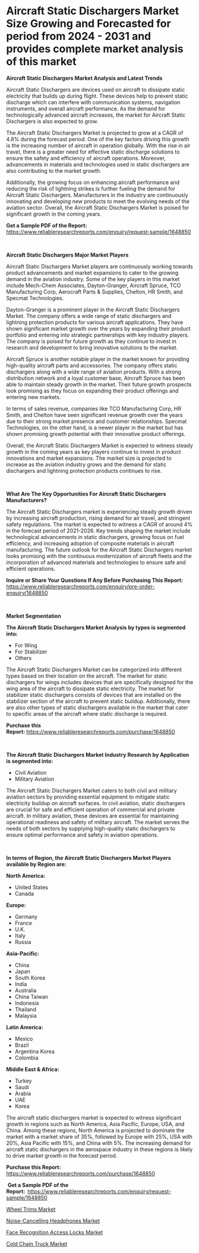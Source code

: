 <p><h1>Aircraft Static Dischargers Market Size Growing and Forecasted for period from 2024 - 2031 and provides complete market analysis of this market</h1></p><p><strong>Aircraft Static Dischargers Market Analysis and Latest Trends</strong></p>
<p><p>Aircraft Static Dischargers are devices used on aircraft to dissipate static electricity that builds up during flight. These devices help to prevent static discharge which can interfere with communication systems, navigation instruments, and overall aircraft performance. As the demand for technologically advanced aircraft increases, the market for Aircraft Static Dischargers is also expected to grow.</p><p>The Aircraft Static Dischargers Market is projected to grow at a CAGR of 4.8% during the forecast period. One of the key factors driving this growth is the increasing number of aircraft in operation globally. With the rise in air travel, there is a greater need for effective static discharge solutions to ensure the safety and efficiency of aircraft operations. Moreover, advancements in materials and technologies used in static dischargers are also contributing to the market growth.</p><p>Additionally, the growing focus on enhancing aircraft performance and reducing the risk of lightning strikes is further fueling the demand for Aircraft Static Dischargers. Manufacturers in the industry are continuously innovating and developing new products to meet the evolving needs of the aviation sector. Overall, the Aircraft Static Dischargers Market is poised for significant growth in the coming years.</p></p>
<p><strong>Get a Sample PDF of the Report:&nbsp;</strong> <a href="https://www.reliableresearchreports.com/enquiry/request-sample/1648850">https://www.reliableresearchreports.com/enquiry/request-sample/1648850</a></p>
<p>&nbsp;</p>
<p><strong>Aircraft Static Dischargers Major Market Players</strong></p>
<p><p>Aircraft Static Dischargers Market players are continuously working towards product advancements and market expansions to cater to the growing demand in the aviation industry. Some of the key players in this market include Mech-Chem Associates, Dayton-Granger, Aircraft Spruce, TCO Manufacturing Corp, Aerocraft Parts & Supplies, Chelton, HR Smith, and Specmat Technologies.</p><p>Dayton-Granger is a prominent player in the Aircraft Static Dischargers Market. The company offers a wide range of static dischargers and lightning protection products for various aircraft applications. They have shown significant market growth over the years by expanding their product portfolio and entering into strategic partnerships with key industry players. The company is poised for future growth as they continue to invest in research and development to bring innovative solutions to the market.</p><p>Aircraft Spruce is another notable player in the market known for providing high-quality aircraft parts and accessories. The company offers static dischargers along with a wide range of aviation products. With a strong distribution network and a loyal customer base, Aircraft Spruce has been able to maintain steady growth in the market. Their future growth prospects look promising as they focus on expanding their product offerings and entering new markets.</p><p>In terms of sales revenue, companies like TCO Manufacturing Corp, HR Smith, and Chelton have seen significant revenue growth over the years due to their strong market presence and customer relationships. Specmat Technologies, on the other hand, is a newer player in the market but has shown promising growth potential with their innovative product offerings.</p><p>Overall, the Aircraft Static Dischargers Market is expected to witness steady growth in the coming years as key players continue to invest in product innovations and market expansions. The market size is projected to increase as the aviation industry grows and the demand for static dischargers and lightning protection products continues to rise.</p></p>
<p>&nbsp;</p>
<p><strong>What Are The Key Opportunities For Aircraft Static Dischargers Manufacturers?</strong></p>
<p><p>The Aircraft Static Dischargers market is experiencing steady growth driven by increasing aircraft production, rising demand for air travel, and stringent safety regulations. The market is expected to witness a CAGR of around 4% in the forecast period of 2021-2026. Key trends shaping the market include technological advancements in static dischargers, growing focus on fuel efficiency, and increasing adoption of composite materials in aircraft manufacturing. The future outlook for the Aircraft Static Dischargers market looks promising with the continuous modernization of aircraft fleets and the incorporation of advanced materials and technologies to ensure safe and efficient operations.</p></p>
<p><strong>Inquire or Share Your Questions If Any Before Purchasing This Report:</strong> <a href="https://www.reliableresearchreports.com/enquiry/pre-order-enquiry/1648850">https://www.reliableresearchreports.com/enquiry/pre-order-enquiry/1648850</a></p>
<p>&nbsp;</p>
<p><strong>Market Segmentation</strong></p>
<p><strong>The Aircraft Static Dischargers Market Analysis by types is segmented into:</strong></p>
<p><ul><li>For Wing</li><li>For Stabilizer</li><li>Others</li></ul></p>
<p><p>The Aircraft Static Dischargers Market can be categorized into different types based on their location on the aircraft. The market for static dischargers for wings includes devices that are specifically designed for the wing area of the aircraft to dissipate static electricity. The market for stabilizer static dischargers consists of devices that are installed on the stabilizer section of the aircraft to prevent static buildup. Additionally, there are also other types of static dischargers available in the market that cater to specific areas of the aircraft where static discharge is required.</p></p>
<p><strong>Purchase this Report:&nbsp;</strong><a href="https://www.reliableresearchreports.com/purchase/1648850">https://www.reliableresearchreports.com/purchase/1648850</a></p>
<p>&nbsp;</p>
<p><strong>The Aircraft Static Dischargers Market Industry Research by Application is segmented into:</strong></p>
<p><ul><li>Civil Aviation</li><li>Military Aviation</li></ul></p>
<p><p>The Aircraft Static Dischargers Market caters to both civil and military aviation sectors by providing essential equipment to mitigate static electricity buildup on aircraft surfaces. In civil aviation, static dischargers are crucial for safe and efficient operation of commercial and private aircraft. In military aviation, these devices are essential for maintaining operational readiness and safety of military aircraft. The market serves the needs of both sectors by supplying high-quality static dischargers to ensure optimal performance and safety in aviation operations.</p></p>
<p>&nbsp;</p>
<p><strong>In terms of Region, the Aircraft Static Dischargers Market Players available by Region are:</strong></p>
<p>
    <p> <strong> North America: </strong>
        <ul>
            <li>United States</li>
            <li>Canada</li>
        </ul>
        </p> 
    <p> <strong> Europe: </strong>
        <ul>
            <li>Germany</li>
            <li>France</li>
            <li>U.K.</li>
            <li>Italy</li>
            <li>Russia</li>
        </ul>
        </p> 
    <p> <strong> Asia-Pacific: </strong>
        <ul>
            <li>China</li>
            <li>Japan</li>
            <li>South Korea</li>
            <li>India</li>
            <li>Australia</li>
            <li>China Taiwan</li>
            <li>Indonesia</li>
            <li>Thailand</li>
            <li>Malaysia</li>
        </ul>
        </p> 
    <p> <strong> Latin America: </strong>
        <ul>
            <li>Mexico</li>
            <li>Brazil</li>
            <li>Argentina Korea</li>
            <li>Colombia</li>
        </ul>
        </p> 
    <p> <strong> Middle East & Africa: </strong>
        <ul>
            <li>Turkey</li>
            <li>Saudi</li>
            <li>Arabia</li>
            <li>UAE</li>
            <li>Korea</li>
        </ul>
    </p>
    </p>
<p><p>The aircraft static dischargers market is expected to witness significant growth in regions such as North America, Asia Pacific, Europe, USA, and China. Among these regions, North America is projected to dominate the market with a market share of 35%, followed by Europe with 25%, USA with 20%, Asia Pacific with 15%, and China with 5%. The increasing demand for aircraft static dischargers in the aerospace industry in these regions is likely to drive market growth in the forecast period.</p></p>
<p><strong>Purchase this Report: </strong><a href="https://www.reliableresearchreports.com/purchase/1648850">https://www.reliableresearchreports.com/purchase/1648850</a></p>
<p>&nbsp;<strong>Get a Sample PDF of the Report:&nbsp;&nbsp;</strong><a href="https://www.reliableresearchreports.com/enquiry/request-sample/1648850">https://www.reliableresearchreports.com/enquiry/request-sample/1648850</a></p>
<p><strong></strong></p>
<p><p><a href="https://github.com/lubmix/Market-Research-Report-List-1/blob/main/wheel-trims-market.md">Wheel Trims Market</a></p><p><a href="https://view.publitas.com/reportprime-1/noise-cancelling-headphones-market-challenges-opportunities-and-growth-drivers-and-major-market-players-forecasted-for-period-from-2023-2030/">Noise-Cancelling Headphones Market</a></p><p><a href="https://valiant-lunge-8fe.notion.site/Face-Recognition-Access-Locks-Market-Size-Market-Share-and-Global-Market-Analysis-Report-2024-20-18e94d30c97a4e1a8372ab23125dcd76">Face Recognition Access Locks Market</a></p><p><a href="https://github.com/joannagoyvaerts/Market-Research-Report-List-1/blob/main/cold-chain-truck-market.md">Cold Chain Truck Market</a></p></p>